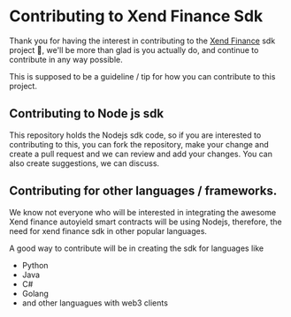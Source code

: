 # Contributing to Xend Finance Sdk
Thank you for having the interest in contributing to the [Xend Finance](https://xend.finance) sdk project :muscle:, we'll be more than glad is you actually do, and continue to contribute in any way possible.

This is supposed to be a guideline / tip for how you can contribute to this project.

## Contributing to Node js sdk
This repository holds the Nodejs sdk code, so if you are interested to contributing to this, you can fork the repository, make your change and create a pull request and we can review and add your changes. You can also create suggestions, we can discuss.

## Contributing for other languages / frameworks.
We know not everyone who will be interested in integrating the awesome Xend finance autoyield smart contracts will be using Nodejs, therefore, the need for xend finance sdk in other popular languages.

A good way to contribute will be in creating the sdk for languages like
- Python
- Java
- C#
- Golang
- and other languagues with web3 clients
